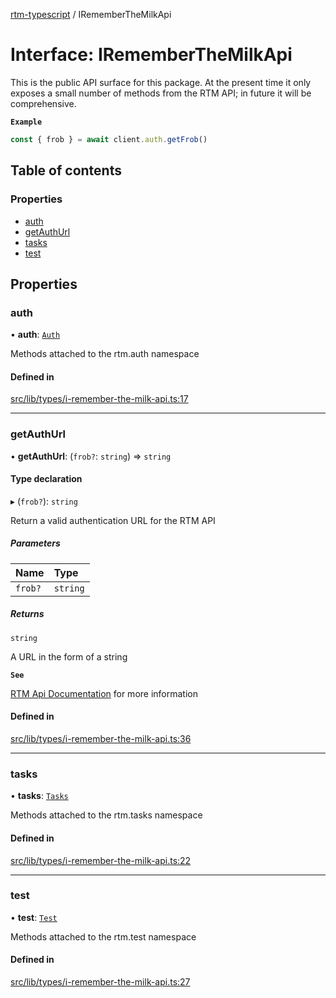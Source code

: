 [rtm-typescript](../README.md) / IRememberTheMilkApi

# Interface: IRememberTheMilkApi

This is the public API surface for this package. At the present time it only exposes a small number of methods from the RTM API; in future it will be comprehensive.

**`Example`**

```TypeScript
const { frob } = await client.auth.getFrob()
```

## Table of contents

### Properties

- [auth](IRememberTheMilkApi.md#auth)
- [getAuthUrl](IRememberTheMilkApi.md#getauthurl)
- [tasks](IRememberTheMilkApi.md#tasks)
- [test](IRememberTheMilkApi.md#test)

## Properties

### auth

• **auth**: [`Auth`](Auth.md)

Methods attached to the rtm.auth namespace

#### Defined in

[src/lib/types/i-remember-the-milk-api.ts:17](https://github.com/benwainwright/rtm-typescript/blob/57c8754/src/lib/types/i-remember-the-milk-api.ts#L17)

___

### getAuthUrl

• **getAuthUrl**: (`frob?`: `string`) => `string`

#### Type declaration

▸ (`frob?`): `string`

Return a valid authentication URL for the RTM API

##### Parameters

| Name | Type |
| :------ | :------ |
| `frob?` | `string` |

##### Returns

`string`

A URL in the form of a string

**`See`**

[RTM Api Documentation](https://www.rememberthemilk.com/services/api/authentication.rtm) for more information

#### Defined in

[src/lib/types/i-remember-the-milk-api.ts:36](https://github.com/benwainwright/rtm-typescript/blob/57c8754/src/lib/types/i-remember-the-milk-api.ts#L36)

___

### tasks

• **tasks**: [`Tasks`](Tasks.md)

Methods attached to the rtm.tasks namespace

#### Defined in

[src/lib/types/i-remember-the-milk-api.ts:22](https://github.com/benwainwright/rtm-typescript/blob/57c8754/src/lib/types/i-remember-the-milk-api.ts#L22)

___

### test

• **test**: [`Test`](Test.md)

Methods attached to the rtm.test namespace

#### Defined in

[src/lib/types/i-remember-the-milk-api.ts:27](https://github.com/benwainwright/rtm-typescript/blob/57c8754/src/lib/types/i-remember-the-milk-api.ts#L27)

